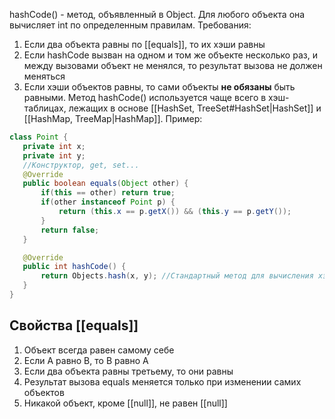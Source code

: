 hashCode() - метод, объявленный в Object. Для любого объекта она вычисляет int по определенным правилам. 
Требования:
1. Если два объекта равны по [[equals]], то их хэши равны
2. Если hashCode вызван на одном и том же объекте несколько раз, и между вызовами объект не менялся, то результат вызова не должен меняться
3. Если хэши объектов равны, то сами объекты **не обязаны** быть равными.
 Метод hashCode() используется чаще всего в хэш-таблицах, лежащих в основе [[HashSet, TreeSet#HashSet|HashSet]] и [[HashMap, TreeMap|HashMap]].
 Пример:
 ```java
 class Point {
    private int x;
    private int y;
    //Конструктор, get, set...
    @Override
    public boolean equals(Object other) {
        if(this == other) return true;
        if(other instanceof Point p) {
            return (this.x == p.getX()) && (this.y == p.getY());
        }
        return false;
    }

	@Override
	public int hashCode() {
		return Objects.hash(x, y); //Стандартный метод для вычисления хэша
	}
}
```

## Свойства [[equals]]
1. Объект всегда равен самому себе
2. Если А равно В, то В равно А
3. Если два объекта равны третьему, то они равны
4. Результат вызова equals меняется только при изменении самих объектов
5. Никакой объект, кроме [[null]], не равен [[null]]